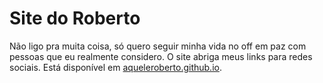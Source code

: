 # Site do Roberto
Não ligo pra muita coisa, só quero seguir minha vida no off em paz com pessoas que eu realmente considero.
O site abriga meus links para redes sociais. Está disponível em [aqueleroberto.github.io](https://aqueleroberto.github.io).

